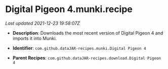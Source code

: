 # Digital Pigeon 4.munki.recipe

_Last updated 2021-12-23 19:58:07Z_

- **Description**: Downloads the most recent version of Digital Pigeon 4 and imports it into Munki.

- **Identifier**: `com.github.dataJAR-recipes.munki.Digital Pigeon 4`

- **Parent Recipes**: `com.github.dataJAR-recipes.download.Digital Pigeon 4`